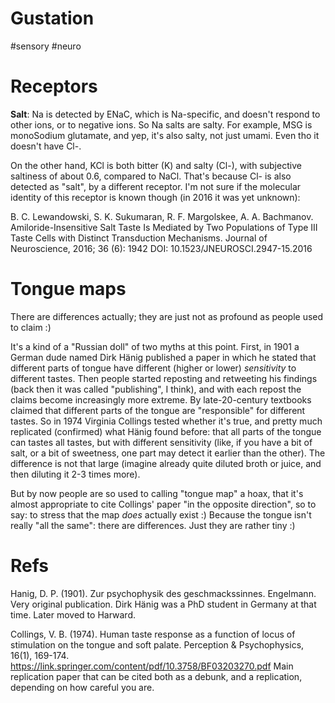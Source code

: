 # Gustation

#sensory #neuro

# Receptors

**Salt**: Na is detected by ENaC, which is Na-specific, and doesn't respond to other ions, or to negative ions. So Na salts are salty. For example, MSG is monoSodium glutamate, and yep, it's also salty, not just umami. Even tho it doesn't have Cl-.

On the other hand, KCl is both bitter (K) and salty (Cl-), with subjective saltiness of about 0.6, compared to NaCl. That's because Cl- is also detected as "salt", by a different receptor. I'm not sure if the molecular identity of this receptor is known though (in 2016 it was yet unknown):

B. C. Lewandowski, S. K. Sukumaran, R. F. Margolskee, A. A. Bachmanov. Amiloride-Insensitive Salt Taste Is Mediated by Two Populations of Type III Taste Cells with Distinct Transduction Mechanisms. Journal of Neuroscience, 2016; 36 (6): 1942 DOI: 10.1523/JNEUROSCI.2947-15.2016

# Tongue maps

There are differences actually; they are just not as profound as people used to claim :)

It's a kind of a "Russian doll" of two myths at this point. First, in 1901 a German dude named Dirk Hänig published a paper in which he stated that different parts of tongue have different (higher or lower) _sensitivity_ to different tastes. Then people started reposting and retweeting his findings (back then it was called "publishing", I think), and with each repost the claims become increasingly more extreme. By late-20-century textbooks claimed that different parts of the tongue are "responsible" for different tastes. So in 1974 Virginia Collings tested whether it's true, and pretty much replicated (confirmed) what Hänig found before: that all parts of the tongue can tastes all tastes, but with different sensitivity (like, if you have a bit of salt, or a bit of sweetness, one part may detect it earlier than the other). The difference is not that large (imagine already quite diluted broth or juice, and then diluting it 2-3 times more).

But by now people are so used to calling "tongue map" a hoax, that it's almost appropriate to cite Collings' paper "in the opposite direction", so to say: to stress that the map _does_ actually exist :) Because the tongue isn't really "all the same": there are differences. Just they are rather tiny :)

# Refs

Hanig, D. P. (1901). Zur psychophysik des geschmackssinnes. Engelmann.
Very original publication. Dirk Hänig was a PhD student in Germany at that time. Later moved to Harward.

Collings, V. B. (1974). Human taste response as a function of locus of stimulation on the tongue and soft palate. Perception & Psychophysics, 16(1), 169-174.
https://link.springer.com/content/pdf/10.3758/BF03203270.pdf
Main replication paper that can be cited both as a debunk, and a replication, depending on how careful you are.
